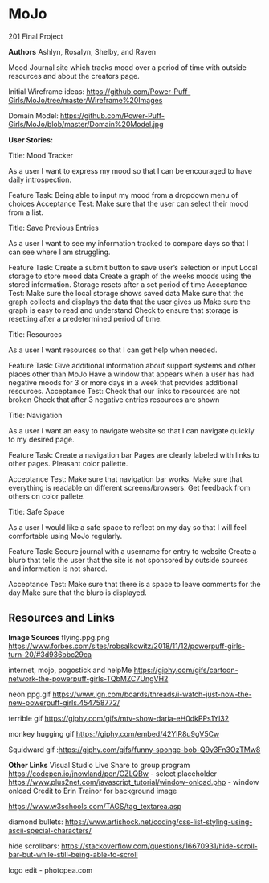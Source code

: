 # MoJo
201 Final Project


**Authors**
Ashlyn, Rosalyn, Shelby, and Raven

Mood Journal site which tracks mood over a period of time with outside resources and about the creators page.

Initial Wireframe ideas:
https://github.com/Power-Puff-Girls/MoJo/tree/master/Wireframe%20Images

Domain Model:
https://github.com/Power-Puff-Girls/MoJo/blob/master/Domain%20Model.jpg

**User Stories:**

Title: Mood Tracker

As a user I want to express my mood so that I can be encouraged to have daily introspection.

Feature Task: 
Being able to input my mood from a dropdown menu of choices
Acceptance Test:
Make sure that the user can select their mood from a list.


Title: Save Previous Entries

As a user I want to see my information tracked to compare days so that I can see where I am struggling.

Feature Task:
Create a submit button to save user’s selection or input
Local storage to store mood data
Create a graph of the weeks moods using the stored information.
Storage resets after a set period of time
Acceptance Test:
Make sure the local storage shows saved data
Make sure that the graph collects and displays the data that the user gives us
Make sure the graph is easy to read and understand
Check to ensure that storage is resetting after a predetermined period of time.


Title: Resources

As a user I want resources so that I can get help when needed.

Feature Task:
Give additional information about support systems and other places other than MoJo
Have a window that appears when a user has had negative moods for 3 or more days in a week that provides additional resources.
	Acceptance Test:
Check that our links to resources are not broken
Check that after 3 negative entries resources are shown


Title: Navigation

As a user I want an easy to navigate website so that I can navigate quickly to my desired page.
	
Feature Task:
Create a navigation bar
Pages are clearly labeled with links to other pages.
Pleasant color pallette.

Acceptance Test:
Make sure that navigation bar works.
Make sure that everything is readable on different screens/browsers.
Get feedback from others on color pallete.


Title: Safe Space

As a user I would like a safe space to reflect on my day so that I will feel comfortable using MoJo regularly. 

Feature Task:
Secure journal with a username for entry to website
Create a blurb that tells the user that the site is not sponsored by outside sources and information is not shared.

Acceptance Test:
Make sure that there is a space to leave comments for the day
Make sure that the blurb is displayed. 


## Resources and Links
**Image Sources**
flying.ppg.png https://www.forbes.com/sites/robsalkowitz/2018/11/12/powerpuff-girls-turn-20/#3d936bbc29ca

internet, mojo, pogostick and helpMe https://giphy.com/gifs/cartoon-network-the-powerpuff-girls-TQbMZC7UngVH2

neon.ppg.gif https://www.ign.com/boards/threads/i-watch-just-now-the-new-powerpuff-girls.454758772/

terrible gif https://giphy.com/gifs/mtv-show-daria-eH0dkPPs1Yl32

monkey hugging gif https://giphy.com/embed/42YlR8u9gV5Cw

Squidward gif :https://giphy.com/gifs/funny-sponge-bob-Q9y3Fn3OzTMw8

**Other Links**
Visual Studio Live Share to group program
https://codepen.io/jnowland/pen/GZLQBw - select placeholder
https://www.plus2net.com/javascript_tutorial/window-onload.php - window onload
Credit to Erin Trainor for background image

https://www.w3schools.com/TAGS/tag_textarea.asp

diamond bullets: https://www.artishock.net/coding/css-list-styling-using-ascii-special-characters/

hide scrollbars: https://stackoverflow.com/questions/16670931/hide-scroll-bar-but-while-still-being-able-to-scroll

logo edit - photopea.com

